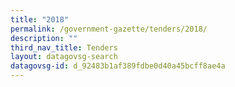 ```yaml
---
title: "2018"
permalink: /government-gazette/tenders/2018/
description: ""
third_nav_title: Tenders
layout: datagovsg-search
datagovsg-id: d_92483b1af389fdbe0d40a45bcff8ae4a
---
```

